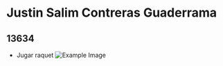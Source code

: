# Justin Salim Contreras Guaderrama 
## 13634
- Jugar raquet
![Example Image](/Users/justin/Desktop/DOG.JPG)
